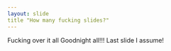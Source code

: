 ```yaml
---
layout: slide
title "How many fucking slides?"
---
```


Fucking over it all Goodnight all!!!
Last slide I assume!
